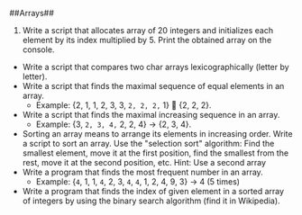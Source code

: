 ##Arrays##
1. Write a script that allocates array of 20 integers and initializes each element by its index multiplied by 5. Print the obtained array on the console.
* Write a script that compares two char arrays lexicographically (letter by letter).
* Write a script that finds the maximal sequence of equal elements in an array.
	- Example: {2, 1, 1, 2, 3, 3, `2, 2, 2,` 1}  {2, 2, 2}.
* Write a script that finds the maximal increasing sequence in an array. 
	- Example: {3, `2, 3, 4,` 2, 2, 4} -> {2, 3, 4}.
* Sorting an array means to arrange its elements in increasing order. Write a script to sort an array. Use the "selection sort" algorithm: Find the smallest element, move it at the first position, find the smallest from the rest, move it at the second position, etc.
	Hint: Use a second array
* Write a program that finds the most frequent number in an array. 
	- Example: {`4`, 1, 1, `4`, 2, 3, `4`, `4`, 1, 2, 4, 9, 3} -> 4 (5 times)
* Write a program that finds the index of given element in a sorted array of integers by using the binary search algorithm (find it in Wikipedia).

